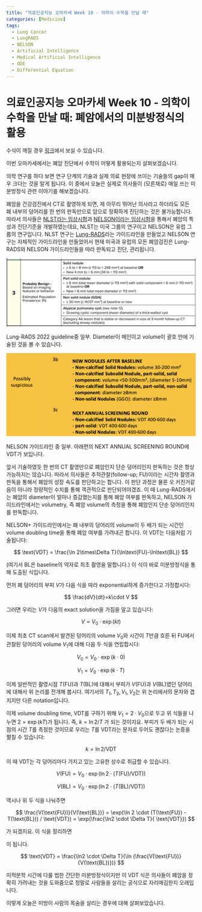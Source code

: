 ```yaml
---
title: "의료인공지능 오마카세 Week 10 - 의학이 수학을 만날 때"
categories: [Medicine]
tags:
  - Lung Cancer
  - LungRADS
  - NELSON
  - Artificial Intelligence
  - Medical Artificial Intelligence
  - ODE
  - Differential Equation
---
```


# 의료인공지능 오마카세 Week 10 - 의학이 수학을 만날 때: 폐암에서의 미분방정식의 활용

수식이 깨질 경우 [링크](https://jryoungw.notion.site/dc14644ea1bb462aa61d92675c305564?pvs=4)에서 보실 수 있습니다.

이번 오마카세에서는 폐암 진단에서 수학이 어떻게 활용되는지 살펴보겠습니다.

의학 연구를 하다 보면 연구 단계의 기술과 실제 의료 현장에 쓰이는 기술들의 gap이 매우 크다는 것을 알게 됩니다. 이 중에서 오늘은 실제로 의사들이 (모른채로) 매일 쓰는 미분방정식 관련 이야기를 해보겠습니다.

폐암을 건강검진에서 CT로 촬영하게 되면, 제 아무리 뛰어난 의사라고 하더라도 모든 폐 내부의 덩어리를 한 번의 판독만으로 암으로 정확하게 진단하는 것은 불가능합니다. 따라서 의사들은 [NLST라는 임상시험](https://www.nejm.org/doi/full/10.1056/NEJMoa1102873)과 [NELSON이라는 임상시험](https://www.nejm.org/doi/full/10.1056/NEJMoa1911793)을 통해서 폐암의 특성과 진단기준을 개발하였는데요, NLST는 미국 그룹의 연구이고 NELSON은 유럽 그룹의 연구입니다. NLST 연구는 [Lung-RADS](https://www.acr.org/-/media/ACR/Files/RADS/Lung-RADS/Lung-RADS-2022.pdf)라는 가이드라인을 만들었고 NELSON 연구는 자체적인 가이드라인을 만들었어서 현재 미국과 유럽의 모든 폐암검진은 Lung-RADS와 NELSON 가이드라인들을 따라 판독되고 진단, 관리됩니다.

![LungRADS2022](/img/omakase10/LungRADS2022.png)

Lung-RADS 2022 guideline중 일부. Diameter이 메인이고 volume이 괄호 안에 기술된 것을 볼 수 있습니다.

![NELSON](/img/omakase10/NELSON.png)

NELSON 가이드라인 중 일부. 아래편의 NEXT ANNUAL SCREENING ROUND에 VDT가 보입니다.

앞서 기술하였듯 한 번의 CT 촬영만으로 폐암인지 단순 덩어리인지 판독하는 것은 항상 가능하지는 않습니다. 따라서 의사들은 추적관찰(follow-up; FU)이라는 시간차 촬영과 판독을 통해서 폐암의 성장 속도를 판단하고는 합니다. 이 판단 과정은 물론 오 커진거같음이 아니라 정량적인 수치를 통해 객관적으로 판단되어야겠죠. 이 때 Lung-RADS에서는 폐암의 diameter이 얼마나 증감했는지를 통해 폐암 여부를 판독하고, NELSON 가이드라인에서는 volumetry, 즉 폐암 volume의 측정을 통해 폐암인지 단순 덩어리인지를 판독합니다.

NELSON+ 가이드라인에서는 폐 내부의 덩어리의 volume이 두 배가 되는 시간인 volume doubling time을 통해 폐암 여부를 가려내곤 합니다. 이 VDT는 다음처럼 기술됩니다:

$$
\text{VDT} = \frac{\ln 2\times\Delta T}{\ln\text{FU}-\ln\text{BL}}
$$

(여기서 BL은 baseline의 약자로 최초 촬영을 말합니다.) 이 식이 바로 미분방정식을 통해 도출된 식입니다.

먼저 폐 덩어리의 부피 $V$가 다음 식을 따라 exponential하게 증가한다고 가정합시다:

$$
\frac{dV}{dt}=k\cdot V
$$

그러면 우리는 $V$가 다음의 exact solution을 가짐을 알고 있습니다:

$$
V=V_0\cdot\exp(kt)
$$

이제 최초 CT scan에서 발견된 덩어리의 volume $V_0$와 시간이 $T$만큼 흐른 뒤 FU에서 관찰된 덩어리의 volume $V_1$에 대해 다음 두 식을 연립합시다:

$$
V_0=V_0\cdot\exp(k\cdot0)
$$

$$
V_1=V_0\cdot\exp(k\cdot T)
$$

이제 일반적인 촬영시점 $T(\text{FU})$과 $T(\text{BL})$에 대해서 부피가 $V(\text{FU})$과 $V(\text{BL})$였던 덩어리에 대해서 위 논리를 전개해 봅시다. 여기서의 $T_1, T_2, V_1, V_2$는 위 논리에서의 문자와 겹치지만 다른 notation입니다.

이제 volume doubling time, VDT를 구하기 위해 $V_1=2\cdot V_0$으로 두고 위 식들을 나누면 $2=\exp(kT)$가 됩니다. 즉, $k = \ln 2 / T$ 가 되는 것이지요. 부피가 두 배가 되는 시점의 시간 $T$를 측정한 것이므로 우리는 $T$를 VDT라는 문자로 두어도 괜찮다는 논증을 펼칠 수 있습니다:

$$
k = \ln 2 / \text{VDT}
$$

이 때 VDT는 각 덩어리마다 가지고 있는 고유한 상수로 취급할 수 있습니다.

$$
V(\text{FU}) = V_0 \cdot\exp(\ln2 \cdot (T(\text{FU}) / \text{VDT}))
$$

$$
V(\text{BL}) = V_0 \cdot\exp(\ln2 \cdot (T(\text{BL}) / \text{VDT}))
$$

역시나 위 두 식을 나눠주면

$$
\frac{V(\text{FU})}{V(\text{BL})} = \exp(\ln 2 \cdot (T(\text{FU}) - T(\text{BL})) / \text{VDT}) = \exp(\frac{\ln2 \cdot \Delta T}{ \text{VDT}})
$$

 가 되겠지요. 이 식을 정리하면

이 됩니다.

$$
\text{VDT} = \frac{\ln2 \cdot \Delta T}{\ln (\frac{V(\text{FU})}{V(\text{BL})})}
$$

미적분학 시간에 다룰 법한 간단한 미분방정식이지만 이 VDT 식은 의사들이 폐암을 정확히 가려내는 것을 도와줌으로 정말로 사람들을 살리는 공식으로 자리매김한지 오래입니다.

이렇게 오늘은 미방이 사람의 목숨을 살리는 경우에 대해 살펴보았습니다.
